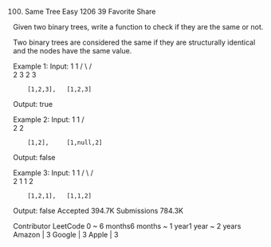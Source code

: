 100. Same Tree
Easy 1206 39 Favorite Share

Given two binary trees, write a function to check if they are the same or not.

Two binary trees are considered the same if they are structurally identical and the nodes have the same value.

Example 1:
Input:     1         1
          / \       / \
         2   3     2   3

        [1,2,3],   [1,2,3]
Output: true

Example 2:
Input:     1         1
          /           \
         2             2

        [1,2],     [1,null,2]

Output: false

Example 3:
Input:     1         1
          / \       / \
         2   1     1   2

        [1,2,1],   [1,1,2]

Output: false
Accepted 394.7K
Submissions 784.3K

Contributor LeetCode
0 ~ 6 months6 months ~ 1 year1 year ~ 2 years
Amazon | 3 Google | 3 Apple | 3
